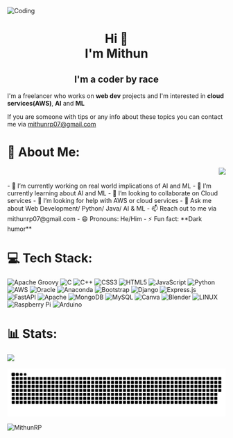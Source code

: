 <img alt="Coding" src="https://pbs.twimg.com/profile_banners/1562360315404517382/1661330836"><br>

<h1 align="center">Hi 👋<br> I'm Mithun</h1>
<h2 align="center">I'm a coder by race</h2>



I'm a freelancer who works on **web dev** projects and I'm interested in **cloud services(AWS)**, **AI** and **ML**

If you are someone with tips or any info about these topics you can contact me via mithunrp07@gmail.com
# 💫 About Me:

  

<p align="right"> <img height="150" src="https://camo.githubusercontent.com/62da68eb62b1e5f175f7d1f0191dd89a653d7908feb22d37d4a0ab07365d6791/68747470733a2f2f6d656469612e67697068792e636f6d2f6d656469612f4d3967624264396e6244724f5475314d71782f67697068792e676966"/> </p>
<p align="left">
- 🔭 I’m currently working on real world implications of AI and ML 
- 🌱 I’m currently learning about AI and ML 
- 👯 I’m looking to collaborate on Cloud services 
- 🤔 I’m looking for help with AWS or cloud services 
- 💬 Ask me about Web Development/ Python/ Java/ AI & ML
- 📫 Reach out to me via mithunrp07@gmail.com
- 😄 Pronouns: He/Him 
- ⚡ Fun fact: **Dark humor**
</p>





# 💻 Tech Stack:

![Apache Groovy](https://img.shields.io/badge/Apache%20Groovy-4298B8.svg?style=for-the-badge&logo=Apache+Groovy&logoColor=white) ![C](https://img.shields.io/badge/c-%2300599C.svg?style=for-the-badge&logo=c&logoColor=white) ![C++](https://img.shields.io/badge/c++-%2300599C.svg?style=for-the-badge&logo=c%2B%2B&logoColor=white) ![CSS3](https://img.shields.io/badge/css3-%231572B6.svg?style=for-the-badge&logo=css3&logoColor=white) ![HTML5](https://img.shields.io/badge/html5-%23E34F26.svg?style=for-the-badge&logo=html5&logoColor=white) ![JavaScript](https://img.shields.io/badge/javascript-%23323330.svg?style=for-the-badge&logo=javascript&logoColor=%23F7DF1E) ![Python](https://img.shields.io/badge/python-3670A0?style=for-the-badge&logo=python&logoColor=ffdd54) ![AWS](https://img.shields.io/badge/AWS-%23FF9900.svg?style=for-the-badge&logo=amazon-aws&logoColor=white) ![Oracle](https://img.shields.io/badge/Oracle-F80000?style=for-the-badge&logo=oracle&logoColor=white) ![Anaconda](https://img.shields.io/badge/Anaconda-%2344A833.svg?style=for-the-badge&logo=anaconda&logoColor=white) ![Bootstrap](https://img.shields.io/badge/bootstrap-%23563D7C.svg?style=for-the-badge&logo=bootstrap&logoColor=white) ![Django](https://img.shields.io/badge/django-%23092E20.svg?style=for-the-badge&logo=django&logoColor=white) ![Express.js](https://img.shields.io/badge/express.js-%23404d59.svg?style=for-the-badge&logo=express&logoColor=%2361DAFB) ![FastAPI](https://img.shields.io/badge/FastAPI-005571?style=for-the-badge&logo=fastapi) ![Apache](https://img.shields.io/badge/apache-%23D42029.svg?style=for-the-badge&logo=apache&logoColor=white) ![MongoDB](https://img.shields.io/badge/MongoDB-%234ea94b.svg?style=for-the-badge&logo=mongodb&logoColor=white) ![MySQL](https://img.shields.io/badge/mysql-%2300f.svg?style=for-the-badge&logo=mysql&logoColor=white) ![Canva](https://img.shields.io/badge/Canva-%2300C4CC.svg?style=for-the-badge&logo=Canva&logoColor=white) ![Blender](https://img.shields.io/badge/blender-%23F5792A.svg?style=for-the-badge&logo=blender&logoColor=white) ![LINUX](https://img.shields.io/badge/Linux-FCC624?style=for-the-badge&logo=linux&logoColor=black) ![Raspberry Pi](https://img.shields.io/badge/-RaspberryPi-C51A4A?style=for-the-badge&logo=Raspberry-Pi) ![Arduino](https://img.shields.io/badge/-Arduino-00979D?style=for-the-badge&logo=Arduino&logoColor=white)

# 📊 Stats:

![](https://github-readme-stats.vercel.app/api/top-langs/?username=MithunRP&theme=ayu-mirage&hide_border=true&include_all_commits=true&count_private=true&layout=compact)

<img src="https://raw.githubusercontent.com/MithunRP/MithunRP/output/snake.svg" alt="Snake animation" />

<p align="left"> <img src="https://komarev.com/ghpvc/?username=MithunRP&label=Profile%20views&color=0e75b6&style=flat" alt="MithunRP" /> </p>



